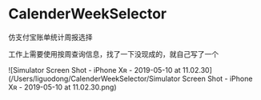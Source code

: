 # CalenderWeekSelector
仿支付宝账单统计周报选择



工作上需要使用按周查询信息，找了一下没现成的，就自己写了一个

![Simulator Screen Shot - iPhone Xʀ - 2019-05-10 at 11.02.30](/Users/liguodong/CalenderWeekSelector/Simulator Screen Shot - iPhone Xʀ - 2019-05-10 at 11.02.30.png)